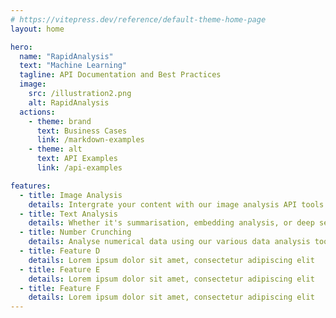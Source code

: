 ```yaml
---
# https://vitepress.dev/reference/default-theme-home-page
layout: home

hero:
  name: "RapidAnalysis"
  text: "Machine Learning"
  tagline: API Documentation and Best Practices
  image:
    src: /illustration2.png
    alt: RapidAnalysis
  actions:
    - theme: brand
      text: Business Cases
      link: /markdown-examples
    - theme: alt
      text: API Examples
      link: /api-examples

features:
  - title: Image Analysis
    details: Intergrate your content with our image analysis API tools. New algorithms and methods introduced regularly.
  - title: Text Analysis
    details: Whether it's summarisation, embedding analysis, or deep search, we have what works for your text content analysis needs.
  - title: Number Crunching
    details: Analyse numerical data using our various data analysis tools. Examples and use cases will help you find the best fit for your data.
  - title: Feature D
    details: Lorem ipsum dolor sit amet, consectetur adipiscing elit
  - title: Feature E
    details: Lorem ipsum dolor sit amet, consectetur adipiscing elit
  - title: Feature F
    details: Lorem ipsum dolor sit amet, consectetur adipiscing elit
---
```


